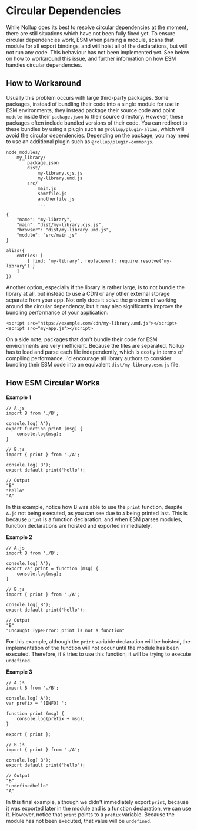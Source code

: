 # Circular Dependencies

While Nollup does its best to resolve circular dependencies at the moment, there are still situations which have not been fully fixed yet. To ensure circular dependencies work, ESM when parsing a module, scans that module for all export bindings, and will hoist all of the declarations, but will not run any code. This behaviour has not been implemented yet. See below on how to workaround this issue, and further information on how ESM handles circular dependencies.

## How to Workaround

Usually this problem occurs with large third-party packages. Some packages, instead of bundling their code into a single module for use in ESM environments, they instead package their source code and point ```module``` inside their ```package.json``` to their source directory. However, these packages often include bundled versions of their code. You can redirect to these bundles by using a plugin such as ```@rollup/plugin-alias```, which will avoid the circular dependencies. Depending on the package, you may need to use an additional plugin such as ```@rollup/plugin-commonjs```.

```
node_modules/
    my_library/
        package.json
        dist/
            my-library.cjs.js
            my-library.umd.js
        src/
            main.js
            somefile.js
            anotherfile.js
            ...
```

```
{
    "name": "my-library",
    "main": "dist/my-library.cjs.js",
    "browser": "dist/my-library.umd.js",
    "module": "src/main.js"
}
```

```
alias({
    entries: [
        { find: 'my-library', replacement: require.resolve('my-library') }
    ]
})
```

Another option, especially if the library is rather large, is to not bundle the library at all, but instead to use a CDN or any other external storage separate from your app. Not only does it solve the problem of working around the circular dependency, but it may also significantly improve the bundling performance of your application:

```
<script src="https://example.com/cdn/my-library.umd.js"></script>
<script src="my-app.js"></script>
```

On a side note, packages that don't bundle their code for ESM environments are very inefficient. Because the files are separated, Nollup has to load and parse each file independently, which is costly in terms of compiling performance. I'd encourage all library authors to consider bundling their ESM code into an equivalent ```dist/my-library.esm.js``` file.

## How ESM Circular Works

**Example 1**

```
// A.js
import B from './B';

console.log('A');
export function print (msg) {
    console.log(msg);
}

// B.js
import { print } from './A';

console.log('B');
export default print('hello');

// Output
"B"
"hello"
"A"
```

In this example, notice how B was able to use the ```print``` function, despite ```A.js``` not being executed, as you can see due to ```A``` being printed last. This is because ```print``` is a function declaration, and when ESM parses modules, function declarations are hoisted and exported immediately.

**Example 2**

```
// A.js
import B from './B';

console.log('A');
export var print = function (msg) {
    console.log(msg);
}

// B.js
import { print } from './A';

console.log('B');
export default print('hello');

// Output
"B"
"Uncaught TypeError: print is not a function"
```

For this example, although the ```print``` variable declaration will be hoisted, the implementation of the function will not occur until the module has been executed. Therefore, if ```B``` tries to use this function, it will be trying to execute ```undefined```.

**Example 3**

```
// A.js
import B from './B';

console.log('A');
var prefix = '[INFO] ';

function print (msg) {
    console.log(prefix + msg);
}

export { print };

// B.js
import { print } from './A';

console.log('B');
export default print('hello');

// Output
"B"
"undefinedhello"
"A"
```

In this final example, although we didn't immediately export ```print```, because it was exported later in the module and is a function declaration, we can use it. However, notice that ```print``` points to a ```prefix``` variable. Because the module has not been executed, that value will be ```undefined```.